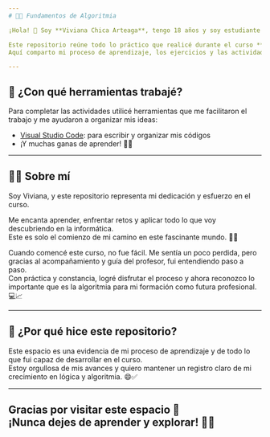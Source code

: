 ```yaml
---
# 👩‍💻 Fundamentos de Algoritmia

¡Hola! 👋 Soy **Viviana Chica Arteaga**, tengo 18 años y soy estudiante de **Licenciatura en Informática** en la **Universidad de Córdoba**.  

Este repositorio reúne todo lo práctico que realicé durante el curso **Fundamentos de Algoritmia**.  
Aquí comparto mi proceso de aprendizaje, los ejercicios y las actividades que me ayudaron a fortalecer mi lógica y entender mejor los conceptos de algoritmia. 🧠💡

---
```


## 🧰 ¿Con qué herramientas trabajé?

Para completar las actividades utilicé herramientas que me facilitaron el trabajo y me ayudaron a organizar mis ideas:

- [Visual Studio Code](https://code.visualstudio.com/): para escribir y organizar mis códigos  
- ¡Y muchas ganas de aprender! 💪✨

---

## 🙋‍♀️ Sobre mí

Soy Viviana, y este repositorio representa mi dedicación y esfuerzo en el curso.  

Me encanta aprender, enfrentar retos y aplicar todo lo que voy descubriendo en la informática.  
Este es solo el comienzo de mi camino en este fascinante mundo. 🌟📘

Cuando comencé este curso, no fue fácil. Me sentía un poco perdida, pero gracias al acompañamiento y guía del profesor, fui entendiendo paso a paso.  
Con práctica y constancia, logré disfrutar el proceso y ahora reconozco lo importante que es la algoritmia para mi formación como futura profesional. 💻📈  

---

## 🎯 ¿Por qué hice este repositorio?

Este espacio es una evidencia de mi proceso de aprendizaje y de todo lo que fui capaz de desarrollar en el curso.  
Estoy orgullosa de mis avances y quiero mantener un registro claro de mi crecimiento en lógica y algoritmia. 😄✅

---

Gracias por visitar este espacio 💖  
¡Nunca dejes de aprender y explorar! 🚀✨
---


